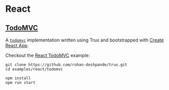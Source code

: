 # React

##  [TodoMVC](todomvc/README.md)

A [`todomvc`](http://todomvc.com/) implementation written using Trux and bootstrapped with [Create React App](https://github.com/facebookincubator/create-react-app).

Checkout the [React TodoMVC](https://github.com/rohan-deshpande/trux/tree/master/examples/react/todomvc) example:

```
git clone https://github.com/rohan-deshpande/trux.git
cd examples/react/todomvc

npm install
npm run start
```

